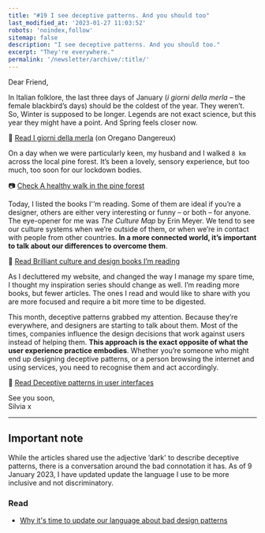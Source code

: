 ```yaml
---
title: "#19 I see deceptive patterns. And you should too"
last_modified_at: '2023-01-27 11:03:52'
robots: 'noindex,follow'
sitemap: false
description: "I see deceptive patterns. And you should too."
excerpt: "They're everywhere."
permalink: '/newsletter/archive/:title/'
---
```

Dear Friend,

In Italian folklore, the last three days of January (*i giorni della merla* – the female blackbird’s days) should be the coldest of the year. They weren’t. So, Winter is supposed to be longer. Legends are not exact science, but this year they might have a point. And Spring feels closer now.

<p class="detached">🔗 <a href="https://oreganodangereux.wordpress.com/2021/01/28/i-giorni-della-merla/">Read I giorni della merla</a> (on Oregano Dangereux)</p>

<p class="detached">On a day when we were particularly keen, my husband and I walked <code>8 km</code> across the local pine forest. It’s been a lovely, sensory experience, but too much, too soon for our lockdown bodies.</p>

<p class="detached">📷 <a href="https://silviamaggidesign.com/photography/healthy-walk-in-the-pine-forest/">Check A healthy walk in the pine forest</a></p>

<p class="detached">Today, I listed the books I'’m reading. Some of them are ideal if you’re a designer, others are either very interesting or funny – or both – for anyone. The eye-opener for me was <em>The Culture Map</em> by Erin Meyer. We tend to see our culture systems when we’re outside of them, or when we’re in contact with people from other countries. <strong>In a more connected world, it’s important to talk about our differences to overcome them</strong>.</p>

<p class="detached">🔗 <a href="https://silviamaggidesign.com/books/culture-and-design-books/">Read Brilliant culture and design books I’m reading</a></p>

<p class="detached">As I decluttered my website, and changed the way I manage my spare time, I thought my inspiration series should change as well. I’m reading more books, but fewer articles. The ones I read and would like to share with you are more focused and require a bit more time to be digested.</p>

This month, deceptive patterns grabbed my attention. Because they’re everywhere, and designers are starting to talk about them. Most of the times, companies influence the design decisions that work against users instead of helping them. <strong>This approach is the exact opposite of what the user experience practice embodies</strong>. Whether you’re someone who might end up designing deceptive patterns, or a person browsing the internet and using services, you need to recognise them and act accordingly.

<p class="detached">🔗 <a href="https://silviamaggidesign.com/design-digested/deceptive-patterns-in-user-interfaces/">Read Deceptive patterns in user interfaces</a></p>

<p class="detached">See you soon,<br>
Silvia x</p>

---

## Important note

While the articles shared use the adjective ’dark' to describe deceptive patterns, there is a conversation around the bad connotation it has. As of 9 January 2023, I have updated update the language I use to be more inclusive and not discriminatory.

### Read

<ul class="smd-ul">
  <li><a href="https://amyhupe.co.uk/articles/changing-our-language-on-bad-patterns/">Why it's time to update our language about bad design patterns</a></li>
</ul>